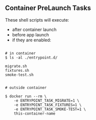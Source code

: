 ## Container PreLaunch Tasks

These shell scripts will execute:
- after container launch
- before app launch
- if they are enabled:

```

# in container
$ ls -al ./entrypoint.d/

migrate.sh
fixtures.sh
smoke-test.sh


# outside container

$ docker run --rm \
    -e ENTRYPOINT_TASK_MIGRATE=1 \
    -e ENTRYPOINT_TASK_FIXTURES=1 \
    -e ENTRYPOINT_TASK_SMOKE-TEST=1 \
    this-container-name
```